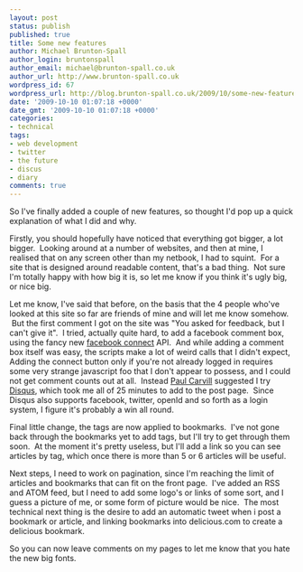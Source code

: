```yaml
---
layout: post
status: publish
published: true
title: Some new features
author: Michael Brunton-Spall
author_login: bruntonspall
author_email: michael@brunton-spall.co.uk
author_url: http://www.brunton-spall.co.uk
wordpress_id: 67
wordpress_url: http://blog.brunton-spall.co.uk/2009/10/some-new-features/
date: '2009-10-10 01:07:18 +0000'
date_gmt: '2009-10-10 01:07:18 +0000'
categories:
- technical
tags:
- web development
- twitter
- the future
- discus
- diary
comments: true
---
```

<p>	So I&#39;ve finally added a couple of new features, so thought I&#39;d pop up a quick explanation of what I did and why.</p>
<p>	Firstly, you should hopefully have noticed that everything got bigger, a lot bigger. &nbsp;Looking around at a number of websites, and then at mine, I realised that on any screen other than my netbook, I had to squint. &nbsp;For a site that is designed around readable content, that&#39;s a bad thing. &nbsp;Not sure I&#39;m totally happy with how big it is, so let me know if you think it&#39;s ugly big, or nice big.</p>
<p>	Let me know, I&#39;ve said that before, on the basis that the 4 people who&#39;ve looked at this site so far are friends of mine and will let me know somehow. &nbsp;But the first comment I got on the site was &quot;You asked for feedback, but I can&#39;t give it&quot;. &nbsp;I tried, actually quite hard, to add a facebook comment box, using the fancy new <a href="http://developers.facebook.com/connect">facebook connect</a> API. &nbsp;And while adding a comment box itself was easy, the scripts make a lot of weird calls that I didn&#39;t expect, Adding the connect button only if you&#39;re not already logged in requires some very strange javascript foo that I don&#39;t appear to possess, and I could not get comment counts out at all. &nbsp;Instead <a href="http://www.paulcarvill.com/">Paul Carvill</a> suggested I try <a href="http://disqus.com">Disqus</a>, which took me all of 25 minutes to add to the post page. &nbsp;Since Disqus also supports facebook, twitter, openId and so forth as a login system, I figure it&#39;s probably a win all round. &nbsp;</p>
<p>	Final little change, the tags are now applied to bookmarks. &nbsp;I&#39;ve not gone back through the bookmarks yet to add tags, but I&#39;ll try to get through them soon. &nbsp;At the moment it&#39;s pretty useless, but I&#39;ll add a link so you can see articles by tag, which once there is more than 5 or 6 articles will be useful.</p>
<p>	Next steps, I need to work on pagination, since I&#39;m reaching the limit of articles and bookmarks that can fit on the front page. &nbsp;I&#39;ve added an RSS and ATOM feed, but I need to add some logo&#39;s or links of some sort, and I guess a picture of me, or some form of picture would be nice. &nbsp;The most technical next thing is the desire to add an automatic tweet when i post a bookmark or article, and linking bookmarks into delicious.com to create a delicious bookmark.</p>
<p>	So you can now leave comments on my pages to let me know that you hate the new big fonts.</p>
